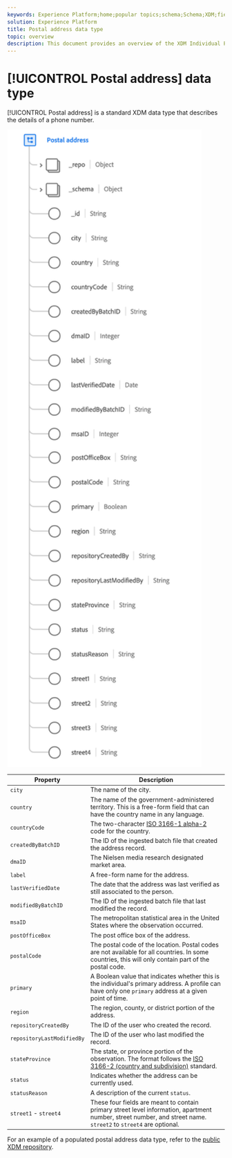 ```yaml
---
keywords: Experience Platform;home;popular topics;schema;Schema;XDM;fields;schemas;Schemas;phoneNumber;xdm:phoneNumber;datatype;data-type;data type;
solution: Experience Platform
title: Postal address data type
topic: overview
description: This document provides an overview of the XDM Individual Profile class.
---
```


# [!UICONTROL Postal address] data type

[!UICONTROL Postal address] is a standard XDM data type that describes the details of a phone number.

<img src='../images/data-types/postal-address.png' width=450 /><br />

| Property | Description |
| --- | --- |
| `city` | The name of the city. |
| `country` | The name of the government-administered territory. This is a free-form field that can have the country name in any language. |
| `countryCode` | The two-character <a href="https://datahub.io/core/country-list">ISO 3166-1 alpha-2</a> code for the country. |
| `createdByBatchID` | The ID of the ingested batch file that created the address record. |
| `dmaID` | The Nielsen media research designated market area. |
| `label` | A free-form name for the address. |
| `lastVerifiedDate` | The date that the address was last verified as still associated to the person. |
| `modifiedByBatchID` | The ID of the ingested batch file that last modified the record. |
| `msaID` | The metropolitan statistical area in the United States where the observation occurred. |
| `postOfficeBox` | The post office box of the address. |
| `postalCode` | The postal code of the location. Postal codes are not available for all countries. In some countries, this will only contain part of the postal code. |
| `primary` | A Boolean value that indicates whether this is the individual's primary address. A profile can have only one `primary` address at a given point of time. |
| `region` | The region, county, or district portion of the address. |
| `repositoryCreatedBy` | The ID of the user who created the record. |
| `repositoryLastModifiedBy` |  The ID of the user who last modified the record. |
| `stateProvince` | The state, or province portion of the observation. The format follows the [ISO 3166-2 (country and subdivision)](http://www.unece.org/cefact/locode/subdivisions.html">http://www.unece.org/cefact/locode/subdivisions.html) standard. |
| `status` | Indicates whether the address can be currently used. |
| `statusReason` | A description of the current `status`. |
| `street1` - `street4` | These four fields are meant to contain primary street level information, apartment number, street number, and street name. `street2` to `street4` are optional. |


For an example of a populated postal address data type, refer to the [public XDM repository](https://github.com/adobe/xdm/blob/master/components/datatypes/address.example.1.json).